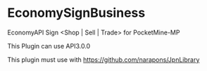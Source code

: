 # EconomySignBusiness
EconomyAPI Sign &lt;Shop | Sell | Trade> for PocketMine-MP

This Plugin can use API3.0.0

This plugin must use with https://github.com/narapons/JpnLibrary
